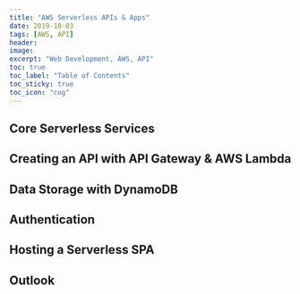 ```yaml
---
title: "AWS Serverless APIs & Apps"
date: 2019-10-03
tags: [AWS, API]
header:
image:
excerpt: "Web Development, AWS, API"
toc: true
toc_label: "Table of Contents"
toc_sticky: true
toc_icon: "cog"
---
```


## Core Serverless Services

## Creating an API with API Gateway & AWS Lambda

## Data Storage with DynamoDB

## Authentication

## Hosting a Serverless SPA

## Outlook